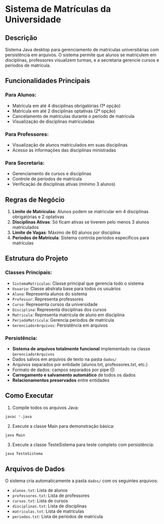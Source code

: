 # Sistema de Matrículas da Universidade

## Descrição
Sistema Java desktop para gerenciamento de matrículas universitárias com persistência em arquivos. O sistema permite que alunos se matriculem em disciplinas, professores visualizem turmas, e a secretaria gerencie cursos e períodos de matrícula.

## Funcionalidades Principais

### Para Alunos:
- Matrícula em até 4 disciplinas obrigatórias (1ª opção)
- Matrícula em até 2 disciplinas optativas (2ª opção)
- Cancelamento de matrículas durante o período de matrícula
- Visualização de disciplinas matriculadas

### Para Professores:
- Visualização de alunos matriculados em suas disciplinas
- Acesso às informações das disciplinas ministradas

### Para Secretaria:
- Gerenciamento de cursos e disciplinas
- Controle de períodos de matrícula
- Verificação de disciplinas ativas (mínimo 3 alunos)

## Regras de Negócio

1. **Limite de Matrículas**: Alunos podem se matricular em 4 disciplinas obrigatórias e 2 optativas
2. **Disciplinas Ativas**: Só ficam ativas se tiverem pelo menos 3 alunos matriculados
3. **Limite de Vagas**: Máximo de 60 alunos por disciplina
4. **Períodos de Matrícula**: Sistema controla períodos específicos para matrículas

## Estrutura do Projeto

### Classes Principais:
- `SistemaMatriculas`: Classe principal que gerencia todo o sistema
- `Usuario`: Classe abstrata base para todos os usuários
- `Aluno`: Representa alunos do sistema
- `Professor`: Representa professores
- `Curso`: Representa cursos da universidade
- `Disciplina`: Representa disciplinas dos cursos
- `Matricula`: Representa matrícula de aluno em disciplina
- `PeriodoMatricula`: Gerencia períodos de matrícula
- `GerenciadorArquivos`: Persistência em arquivos

### Persistência:
- **Sistema de arquivos totalmente funcional** implementado na classe `GerenciadorArquivos`
- Dados salvos em arquivos de texto na pasta `dados/`
- Arquivos separados por entidade (alunos.txt, professores.txt, etc.)
- Formato de dados: campos separados por pipe (|)
- **Carregamento e salvamento automático** de todos os dados
- **Relacionamentos preservados** entre entidades

## Como Executar

1. Compile todos os arquivos Java:
```bash
javac *.java
```

2. Execute a classe Main para demonstração básica:
```bash
java Main
```

3. Execute a classe TesteSistema para teste completo com persistência:
```bash
java TesteSistema
```

## Arquivos de Dados

O sistema cria automaticamente a pasta `dados/` com os seguintes arquivos:
- `alunos.txt`: Lista de alunos
- `professores.txt`: Lista de professores
- `cursos.txt`: Lista de cursos
- `disciplinas.txt`: Lista de disciplinas
- `matriculas.txt`: Lista de matrículas
- `periodos.txt`: Lista de períodos de matrícula

